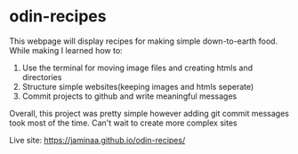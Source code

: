 # odin-recipes
This webpage will display recipes for making simple down-to-earth food. While making I learned how to:
1. Use the terminal for moving image files and creating htmls and directories
2. Structure simple websites(keeping images and htmls seperate)
3. Commit projects to github and write meaningful messages

Overall, this project was pretty simple however adding git commit messages took most of the time. Can't wait to create more complex sites

Live site: https://jaminaa.github.io/odin-recipes/
